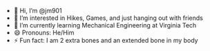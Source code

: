 - 👋 Hi, I’m @jm901
- 👀 I’m interested in Hikes, Games, and just hanging out with friends
- 🌱 I’m currently learning Mechanical Engineering at Virginia Tech
- 😄 Pronouns: He/Him
- ⚡ Fun fact: I am 2 extra bones and an extended bone in my body

<!---
jm901/jm901 is a ✨ special ✨ repository because its `README.md` (this file) appears on your GitHub profile.
You can click the Preview link to take a look at your changes.
--->
